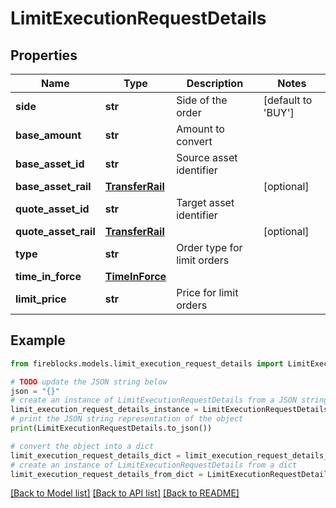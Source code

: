 # LimitExecutionRequestDetails


## Properties

Name | Type | Description | Notes
------------ | ------------- | ------------- | -------------
**side** | **str** | Side of the order | [default to 'BUY']
**base_amount** | **str** | Amount to convert | 
**base_asset_id** | **str** | Source asset identifier | 
**base_asset_rail** | [**TransferRail**](TransferRail.md) |  | [optional] 
**quote_asset_id** | **str** | Target asset identifier | 
**quote_asset_rail** | [**TransferRail**](TransferRail.md) |  | [optional] 
**type** | **str** | Order type for limit orders | 
**time_in_force** | [**TimeInForce**](TimeInForce.md) |  | 
**limit_price** | **str** | Price for limit orders | 

## Example

```python
from fireblocks.models.limit_execution_request_details import LimitExecutionRequestDetails

# TODO update the JSON string below
json = "{}"
# create an instance of LimitExecutionRequestDetails from a JSON string
limit_execution_request_details_instance = LimitExecutionRequestDetails.from_json(json)
# print the JSON string representation of the object
print(LimitExecutionRequestDetails.to_json())

# convert the object into a dict
limit_execution_request_details_dict = limit_execution_request_details_instance.to_dict()
# create an instance of LimitExecutionRequestDetails from a dict
limit_execution_request_details_from_dict = LimitExecutionRequestDetails.from_dict(limit_execution_request_details_dict)
```
[[Back to Model list]](../README.md#documentation-for-models) [[Back to API list]](../README.md#documentation-for-api-endpoints) [[Back to README]](../README.md)



